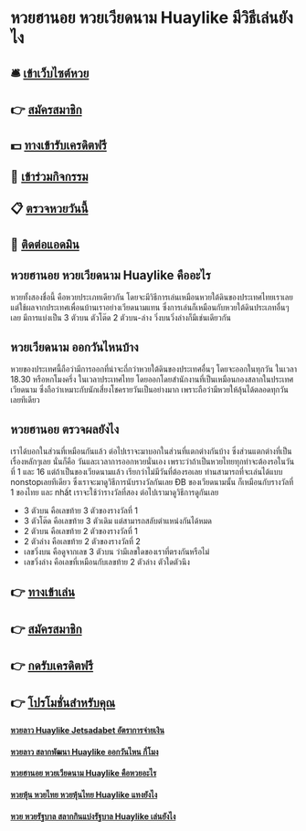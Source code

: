 # หวยฮานอย หวยเวียดนาม Huaylike มีวิธีเล่นยังไง

## 🛎 [เข้าเว็บไซต์หวย](https://bit.ly/3qId7ZF)
## 👉 [สมัครสมาชิก](https://bit.ly/3qId7ZF)
## 💵 [ทางเข้ารับเครดิตฟรี](https://bit.ly/3Dwtlwp)
## 👑 [เข้าร่วมกิจกรรม](https://bit.ly/3Dwtlwp)
## 📋 [ตรวจหวยวันนี้](https://bit.ly/3Dwtlwp)
## 📱 [ติดต่อแอดมิน](https://bit.ly/3Dwtlwp)

## หวยฮานอย หวยเวียดนาม Huaylike คืออะไร
หวยทั้งสองชื่อนี้ คือหวยประเภทเดียวกัน โดยจะมีวิธีการเล่นเหมือนหวยใต้ดินของประเทศไทยเราเลย แต่ใช้ผลจากประเทศเพื่อนบ้านเราอย่างเวียดนามแทน ซึ่งการเล่นก็เหมือนกับหวยใต้ดินประเภทอื่นๆเลย มีการแบ่งเป็น 3 ตัวบน ตัวโต๊ด 2 ตัวบน-ล่าง วิ่งบนวิ่งล่างก็มีเช่นเดียวกัน

## หวยเวียดนาม ออกวันไหนบ้าง
หวยของประเทศนี้ถือว่ามีการออกที่น่าจะถี่กว่าหวยใต้ดินของประเทศอื่นๆ โดยจะออกในทุกวัน ในเวลา 18.30 หรือหกโมงครึ่ง ในเวลาประเทศไทย โดยออกโดยสำนักงานที่เป็นเหมือนกองสลากในประเทศเวียดนาม ซึ่งถือว่าเหมาะกับนักเสี่ยงโชครายวันเป็นอย่างมาก เพราะถือว่ามีหวยให้ลุ้นได้ตลอดทุกวันเลยทีเดียว

## หวยฮานอย ตรวจผลยังไง
เราได้บอกในส่วนที่เหมือนกันแล้ว ต่อไปเราจะมาบอกในส่วนที่แตกต่างกันบ้าง ซึ่งส่วนแตกต่างที่เป็นเรื่องหลักๆเลย นั่นก็คือ วันและเวลาการออกหวยนั่นเอง เพราะว่าถ้าเป็นหวยไทยทุกท่าจะต้องรอในวันที่ 1 และ 16 แต่ถ้าเป็นของเวียดนามแล้ว เรียกว่าไม่มีวันที่ต้องรอเลย ท่านสามารถที่จะเล่นได้แบบ nonstopเลยทีเดียว ซึ่งเราจะมาดูวิธีการนับรางวัลกันเลย 
ĐB ของเวียดนามนั้น ก็เหมือนกับรางวัลที่ 1 ของไทย และ nhất เราจะใช้ว่ารางวัลที่สอง ต่อไปเรามาดูวิธีการดูกันเลย
- 3 ตัวบน คือเลขท้าย 3 ตัวของรางวัลที่ 1
- 3 ตัวโต๊ด คือเลขท้าย 3 ตัวเดิม แต่สามารถสลับตำแหน่งกันได้หมด
- 2 ตัวบน คือเลขท้าย 2 ตัวของรางวัลที่ 1
- 2 ตัวล่าง คือเลขท้าย 2 ตัวของรางวัลที่ 2
- เลขวิ่งบน คือดูจากเลข 3 ตัวบน ว่ามีเลขใดของเราที่ตรงกันหรือไม่
- เลขวิ่งล่าง คือเลขที่เหมือนกับเลขท้าย 2 ตัวล่าง ตัวใดตัวนึง

## 👉 [ทางเข้าเล่น](https://bit.ly/3xrc97C)
## 👉 [สมัครสมาชิก](https://bit.ly/3xrc97C)
## 👉 [กดรับเครดิตฟรี](https://bit.ly/3xrc97C)
## 👉 [โปรโมชั่นสำหรับคุณ](https://bit.ly/3xrc97C)

#### [หวยลาว Huaylike Jetsadabet อัตราการจ่ายเงิน](https://atom.io/themes/หวยลาว%20Huaylike%20Jetsadabet%20อัตราการจ่ายเงิน)
#### [หวยลาว สลากพัฒนา Huaylike ออกวันไหน กี่โมง](https://atom.io/themes/หวยลาว%20สลากพัฒนา%20Huaylike%20ออกวันไหน%20กี่โมง)
#### [หวยฮานอย หวยเวียดนาม Huaylike คือหวยอะไร](https://atom.io/themes/หวยฮานอย%20หวยเวียดนาม%20Huaylike%20คือหวยอะไร)
#### [หวยหุ้น หวยไทย หวยหุ้นไทย Huaylike แทงยังไง](https://atom.io/themes/หวยหุ้น%20หวยไทย%20หวยหุ้นไทย%20Huaylike%20แทงยังไง)
#### [หวย หวยรัฐบาล สลากกินแบ่งรัฐบาล Huaylike เล่นยังไง](https://atom.io/themes/หวย%20หวยรัฐบาล%20สลากกินแบ่งรัฐบาล%20Huaylike%20เล่นยังไง)